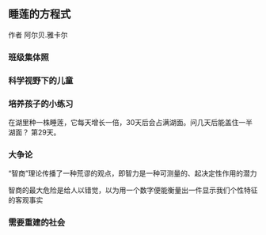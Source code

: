 ## 睡莲的方程式

作者 阿尔贝.雅卡尔

### 班级集体照

### 科学视野下的儿童

### 培养孩子的小练习
在湖里种一株睡莲，它每天增长一倍，30天后会占满湖面。问几天后能盖住一半湖面？
第29天。

### 大争论  
“智商”理论传播了一种荒谬的观点，即智力是一种可测量的、起决定性作用的潜力

智商的最大危险是给人以错觉，以为用一个数字便能衡量出一件显示我们个性特征的客观事实

### 需要重建的社会
